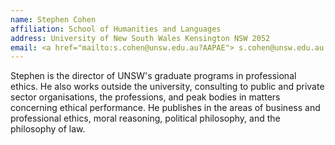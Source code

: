 ```yaml
---
name: Stephen Cohen  
affiliation: School of Humanities and Languages
address: University of New South Wales Kensington NSW 2052
email: <a href="mailto:s.cohen@unsw.edu.au?AAPAE"> s.cohen@unsw.edu.au </a>
---
```


Stephen is the director of UNSW's graduate programs in professional ethics. He also works outside the university, consulting to public and private sector organisations, the professions, and peak bodies in matters concerning ethical performance. He publishes in the areas of business and professional ethics, moral reasoning, political philosophy, and the philosophy of law.
